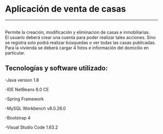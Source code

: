 #  Aplicación de venta de casas
<hr>
<br>
Permite la creación, modificación y eliminacion de casas e inmobiliarias.
<br>
El usuario deberá crear una cuenta para poder realizar tales acciones. Sino se registra solo podrá realizar búsquedas o ver todas las casas publicadas.
Para la vivienda se deberá cargar 4 fotos e información del domicilio en particular.
 
## Tecnologías y software utilizado:

-Java version 1.8

-IDE NetBeans 8.0 CE

-Spring Framework

-MySQL Workbench v8.0.26.0

-Bootstrap 4

-Visual Studio Code 1.63.2